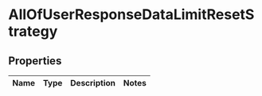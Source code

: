 # AllOfUserResponseDataLimitResetStrategy

## Properties
Name | Type | Description | Notes
------------ | ------------- | ------------- | -------------
